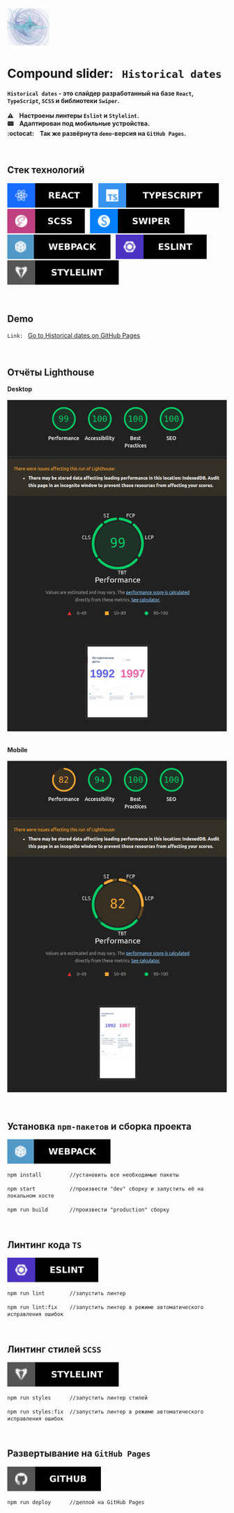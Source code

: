<br>

![App logo](docs/logo.png)

# Сompound slider:&nbsp;&nbsp;&nbsp;`Historical dates`<br>

#### `Historical dates` - это слайдер разработанный на базе `React`, `TypeScript`, `SCSS` и библиотеки `Swiper`.<br><br>:warning:&nbsp;&nbsp;&nbsp;&nbsp;Настроены линтеры `Eslint` и `Stylelint`.<br>:pager:&nbsp;&nbsp;&nbsp;&nbsp;Адаптирован под мобильные устройства.<br>:octocat:&nbsp;&nbsp;&nbsp;&nbsp;Так же развёрнута `demo`-версия на `GitHub Pages`.<br><br><br>

## Стек технологий

![Static Badge](docs/badges/React.svg)&nbsp;&nbsp;&nbsp;![Static Badge](docs/badges/TypeScript.svg)&nbsp;&nbsp;&nbsp;![Static Badge](docs/badges/SCSS.svg)&nbsp;&nbsp;&nbsp;![Static Badge](docs/badges/Swiper.svg)&nbsp;&nbsp;&nbsp;![Static Badge](docs/badges/Webpack.svg)&nbsp;&nbsp;&nbsp;![Static Badge](docs/badges/Eslint.svg)&nbsp;&nbsp;&nbsp;![Static Badge](docs/badges/Stylelint.svg)
<br><br><br>

## Demo

`Link:`&nbsp;&nbsp;&nbsp;<a target="_blank" rel="noopener noreferrer" href="https://abubjazov.github.io/Historical_Dates/">Go to Historical dates on GitHub Pages</a><br><br><br>

## Отчёты Lighthouse

**Desktop**<br><br>
![LIGHTHOUSE_REPORT](docs/lighthouse_desktop.png)<br><br>

**Mobile**<br><br>
![LIGHTHOUSE_REPORT](docs/lighthouse_mobile.png)<br><br><br>

## Установка `npm-пакетов` и сборка проекта

![Static Badge](docs/badges/Webpack.svg)

```
npm install         //установить все необходимые пакеты

npm start           //произвести "dev" сборку и запустить её на локальном хосте

npm run build       //произвести "production" сборку
```

<br>

## Линтинг кода `TS`

![Static Badge](docs/badges/Eslint.svg)

```
npm run lint        //запустить линтер

npm run lint:fix    //запустить линтер в режиме автоматического исправления ошибок
```

<br>

## Линтинг стилей `SCSS`

![Static Badge](docs/badges/Stylelint.svg)

```
npm run styles      //запустить линтер стилей

npm run styles:fix  //запустить линтер в режиме автоматического исправления ошибок
```

<br>

## Развертывание на `GitHub Pages`

![Static Badge](docs/badges/GitHub.svg)

```
npm run deploy      //деплой на GitHub Pages
```
